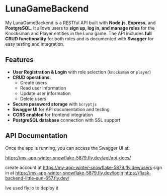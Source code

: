 # LunaGameBackend

My LunaGameBackend is a RESTful API built with **Node.js**, **Express**, and **PostgreSQL**. It allows users to **sign up, log in, and manage roles** for the Knocksman and Player entities in the Luna game. The API includes **full CRUD functionality** for both roles and is documented with **Swagger** for easy testing and integration.

## Features

- **User Registration & Login** with role selection (`knocksman` or `player`)
- **CRUD operations**:
  - Create users
  - Read user information
  - Update user information
  - Delete users
- **Secure password storage** with `bcryptjs`
- **Swagger UI** for API documentation and testing
- **CORS enabled** for frontend integration
- **PostgreSQL database** connection with SSL support

## API Documentation

Once the app is running, you can access the Swagger UI at:

https://my-app-winter-snowflake-5879.fly.dev/api/api-docs/

create account at
https://my-app-winter-snowflake-5879.fly.dev/users
sign in at
https://my-app-winter-snowflake-5879.fly.dev/login
https://flask-backend-little-sun-657.fly.dev/

Ive used fly.io to deploy it
